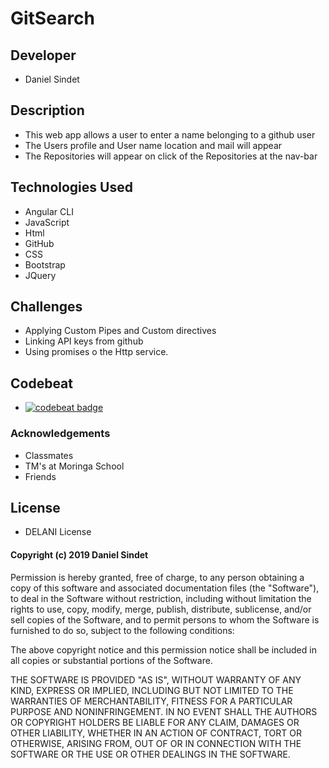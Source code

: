 # GitSearch

## Developer 

* Daniel Sindet 
## Description 
* This web app allows a user to enter a name belonging to a github user
* The Users profile and  User name location and mail will appear
* The Repositories will appear on click of the Repositories at the nav-bar
## Technologies Used 
* Angular CLI
* JavaScript
* Html
* GitHub
* CSS
* Bootstrap
* JQuery

## Challenges 
* Applying Custom Pipes and Custom directives
* Linking API keys from github
* Using promises o the Http service.
## Codebeat
* [![codebeat badge](https://codebeat.co/badges/9713711e-0722-4ecb-8fc4-46567774cfd9)](https://codebeat.co/projects/github-com-danielsind-gitsearch-master)
### Acknowledgements 
* Classmates
* TM's at Moringa School
* Friends
## License
 * DELANI License
#### Copyright (c) 2019 Daniel Sindet 

Permission is hereby granted, free of charge, to any person obtaining a copy
of this software and associated documentation files (the "Software"), to deal
in the Software without restriction, including without limitation the rights
to use, copy, modify, merge, publish, distribute, sublicense, and/or sell
copies of the Software, and to permit persons to whom the Software is
furnished to do so, subject to the following conditions:

The above copyright notice and this permission notice shall be included in all
copies or substantial portions of the Software.

THE SOFTWARE IS PROVIDED "AS IS", WITHOUT WARRANTY OF ANY KIND, EXPRESS OR
IMPLIED, INCLUDING BUT NOT LIMITED TO THE WARRANTIES OF MERCHANTABILITY,
FITNESS FOR A PARTICULAR PURPOSE AND NONINFRINGEMENT. IN NO EVENT SHALL THE
AUTHORS OR COPYRIGHT HOLDERS BE LIABLE FOR ANY CLAIM, DAMAGES OR OTHER
LIABILITY, WHETHER IN AN ACTION OF CONTRACT, TORT OR OTHERWISE, ARISING FROM,
OUT OF OR IN CONNECTION WITH THE SOFTWARE OR THE USE OR OTHER DEALINGS IN THE
SOFTWARE.

